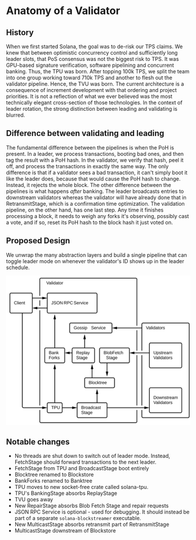 # Anatomy of a Validator

## History

When we first started Solana, the goal was to de-risk our TPS claims. We
knew that between optimistic concurrency control and sufficiently long
leader slots, that PoS consensus was not the biggest risk to TPS. It
was GPU-based signature verification, software pipelining and concurrent
banking. Thus, the TPU was born. After topping 100k TPS, we split the team into
one group working toward 710k TPS and another to flesh out the validator
pipeline. Hence, the TVU was born. The current architecture is a consequence of
increment development with that ordering and project priorities. It is not a
reflection of what we ever believed was the most technically elegant
cross-section of those technologies. In the context of leader rotation, the
strong distinction between leading and validating is blurred.

## Difference between validating and leading

The fundamental difference between the pipelines is when the PoH is present. In
a leader, we process transactions, booting bad ones, and then tag the result
with a PoH hash. In the validator, we verify that hash, peel it off, and
process the transactions in exactly the same way. The only difference is that
if a validator sees a bad transaction, it can't simply boot it like the leader
does, because that would cause the PoH hash to change.  Instead, it rejects the
whole block. The other difference between the pipelines is what happens *after*
banking. The leader broadcasts entries to downstream validators whereas the
validator will have already done that in RetransmitStage, which is a
confirmation time optimization.  The validation pipeline, on the other hand,
has one last step. Any time it finishes processing a block, it needs to weigh
any forks it's observing, possibly cast a vote, and if so, reset its PoH hash
to the block hash it just voted on.

## Proposed Design

We unwrap the many abstraction layers and build a single pipeline that
can toggle leader mode on whenever the validator's ID shows up in the
leader schedule.

<img alt="Validator block diagram" src="img/validator.svg" class="center"/>

## Notable changes

* No threads are shut down to switch out of leader mode. Instead, FetchStage
  should forward transactions to the next leader.
* FetchStage from TPU and BroadcastStage boot entirely
* Blocktree renamed to Blockstore
* BankForks renamed to Banktree
* TPU moves to new socket-free crate called solana-tpu.
* TPU's BankingStage absorbs ReplayStage
* TVU goes away
* New RepairStage absorbs Blob Fetch Stage and repair requests
* JSON RPC Service is optional - used for debugging. It should instead
be part of a separate `solana-blockstreamer` executable. 
* New MulticastStage absorbs retransmit part of RetransmitStage
* MulticastStage downstream of Blockstore

